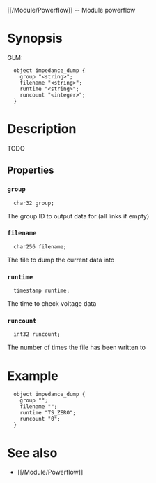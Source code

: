 [[/Module/Powerflow]] -- Module powerflow

# Synopsis
GLM:
~~~
  object impedance_dump {
    group "<string>";
    filename "<string>";
    runtime "<string>";
    runcount "<integer>";
  }
~~~

# Description

TODO

## Properties

### `group`
~~~
  char32 group;
~~~

The group ID to output data for (all links if empty)

### `filename`
~~~
  char256 filename;
~~~

The file to dump the current data into

### `runtime`
~~~
  timestamp runtime;
~~~

The time to check voltage data

### `runcount`
~~~
  int32 runcount;
~~~

The number of times the file has been written to

# Example

~~~
  object impedance_dump {
    group "";
    filename "";
    runtime "TS_ZERO";
    runcount "0";
  }
~~~

# See also
* [[/Module/Powerflow]]

